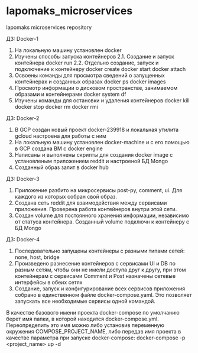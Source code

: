 # lapomaks_microservices
lapomaks microservices repository

ДЗ: Docker-1
1. На локальную машину установлен docker
2. Изучены способы запуска контейнеров
  2.1. Создание и запуск контейнера docker run
  2.2. Отдельно создание, запуск и подключение к контейнеру
    docker create
    docker start
    docker attach
3. Освоены команды для просмотра сведений о запущенных контейнерах и созданных образах
  docker ps
  docker images
4. Просмотр информации о дисковом пространстве, занимаемом образами и контейнерами
  docker system df
5. Изучены команды для остановки и удаления контейнеров
  docker kill
  docker stop
  docker rm
  docker rmi

ДЗ: Docker-2
1. В GCP создан новый проект docker-239918 и локальная утилита gcloud настроена для работы с ним
2. На локальную машину установлен docker-machine и с его помощью в GCP создана ВМ с docker engine
3. Написаны и выполнены скрипты для создания docker image с установленым приложением reddit и настроеной БД Mongo
4. Созданный образ залит в docker hub

ДЗ: Docker-3
1. Приложение разбито на микросервисы post-py, comment, ui. Для каждого из которых собран свой образ.
2. Создана сеть reddit для взаимодействия между сервисами приложения. Проверена работа контейнеров внутри этой сети.
3. Создан volume для постоянного хранения информации, независимо от статуса контейнера. Созданный volume подключн к контейнеру с БД Mongo

ДЗ: Docker-4
1. Последовательно запущены контейнеры с разными типами сетей: none, host, bridge
2. Произведено разнесение контейнеров с сервисами UI и DB по разным сетям, чтобы они не имели доступа друг к другу, при этом контейнерам с сервисами Comment и Post назначены сетевые интерфейсы в обеих сетях
3. Создание, запуск и конфигурирование всех сервисов приложения собрано в единственном файле docker-compose.yaml. Это позволяет запускать все необходимые сервисы одной командой.

В качестве базового имени проекта docker-compose по умолчанию берет имя папки, в которой находится docker-compose.yml. Переопределить это имя можно либо установив переменную окружения COMPOSE_PROJECT_NAME, либо передав имя проекта в качестве параметра при запуске docker-compose:  docker-compose -p <project_name> up -d

